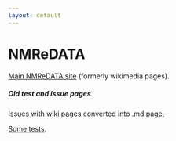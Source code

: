 ```yaml
---
layout: default
---
```

# NMReDATA 

[Main NMReDATA site](./former-wiki/Main_Page.md) (formerly wikimedia pages).

##### Old test and issue pages 

[Issues with wiki pages converted into .md page.](./index_issues.md)

[Some tests](./index_with_tests.md).
